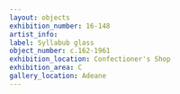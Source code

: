 ```yaml
---
layout: objects
exhibition_number: 16-148
artist_info: 
label: Syllabub glass
object_number: c.162-1961
exhibition_location: Confectioner's Shop
exhibition_area: C
gallery_location: Adeane 
---
```

